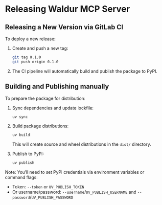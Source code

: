 # Releasing Waldur MCP Server

## Releasing a New Version via GitLab CI

To deploy a new release:

1. Create and push a new tag:
    ```bash
    git tag 0.1.0
    git push origin 0.1.0
    ```

2. The CI pipeline will automatically build and publish the package to PyPI.

## Building and Publishing manually

To prepare the package for distribution:

1. Sync dependencies and update lockfile:
    ```bash
    uv sync
    ```

2. Build package distributions:
    ```bash
    uv build
    ```

    This will create source and wheel distributions in the `dist/` directory.

3. Publish to PyPI:
    ```bash
    uv publish
    ```

Note: You'll need to set PyPI credentials via environment variables or command flags:
- Token: `--token` or `UV_PUBLISH_TOKEN`
- Or username/password: `--username`/`UV_PUBLISH_USERNAME` and `--password`/`UV_PUBLISH_PASSWORD` 